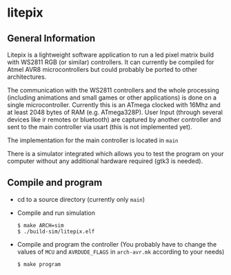 # litepix

## General Information

Litepix is a lightweight software application to run a led pixel matrix build with
WS2811 RGB (or similar) controllers.  It can currently be compiled for Atmel AVR8
microcontrollers but could probably be ported to other architectures.

The communication with the WS2811 controllers and the whole processing
(including animations and small games or other applications) is  done on a single
microcontroller.  Currently this is an ATmega clocked with 16Mhz and at least
2048 bytes of RAM (e.g. ATmega328P).  User Input (through several devices like ir
remotes or bluetooth) are captured by another controller and sent to the main
controller via usart (this is not implemented yet).

The implementation for the main controller is located in `main`

There is a simulator integrated which allows you to test the program on your
computer without any additional hardware required (gtk3 is needed).


## Compile and program

*   cd to a source directory (currently only `main`)

*   Compile and run simulation

        $ make ARCH=sim
        $ ./build-sim/litepix.elf

*   Compile and program the controller (You probably have to change the values
    of `MCU` and `AVRDUDE_FLAGS` in `arch-avr.mk` according to your needs)

        $ make program
